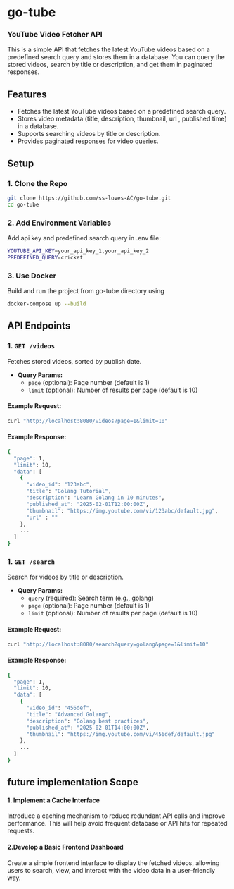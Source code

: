 # go-tube
### YouTube Video Fetcher API

This is a simple API that fetches the latest YouTube videos based on a predefined search query and stores them in a database. You can query the stored videos, search by title or description, and get them in paginated responses.

## Features
- Fetches the latest YouTube videos based on a predefined search query.
- Stores video metadata (title, description, thumbnail, url , published time) in a database.
- Supports searching videos by title or description.
- Provides paginated responses for video queries.

## Setup

### 1. Clone the Repo
```bash
git clone https://github.com/ss-loves-AC/go-tube.git
cd go-tube
```

### 2. Add Environment Variables
Add api key and predefined search query in .env file:
```bash
YOUTUBE_API_KEY=your_api_key_1,your_api_key_2
PREDEFINED_QUERY=cricket
```

### 3. Use Docker
Build and run the project from go-tube directory using
```bash
docker-compose up --build
```


## API Endpoints

### 1. `GET /videos`
Fetches stored videos, sorted by publish date.

- **Query Params:**
  - `page` (optional): Page number (default is 1)
  - `limit` (optional): Number of results per page (default is 10)

#### Example Request:
```bash
curl "http://localhost:8080/videos?page=1&limit=10"
```
#### Example Response:
```bash
{
  "page": 1,
  "limit": 10,
  "data": [
    {
      "video_id": "123abc",
      "title": "Golang Tutorial",
      "description": "Learn Golang in 10 minutes",
      "published_at": "2025-02-01T12:00:00Z",
      "thumbnail": "https://img.youtube.com/vi/123abc/default.jpg",
      "url" : ""
    },
    ...
  ]
}
```

### 1. `GET /search`
Search for videos by title or description.

- **Query Params:**
  -  `query` (required): Search term (e.g., golang)
  - `page` (optional): Page number (default is 1)
  - `limit` (optional): Number of results per page (default is 10)

#### Example Request:
```bash
curl "http://localhost:8080/search?query=golang&page=1&limit=10"
```
#### Example Response:
```bash
{
  "page": 1,
  "limit": 10,
  "data": [
    {
      "video_id": "456def",
      "title": "Advanced Golang",
      "description": "Golang best practices",
      "published_at": "2025-02-01T14:00:00Z",
      "thumbnail": "https://img.youtube.com/vi/456def/default.jpg"
    },
    ...
  ]
}
```
## future implementation Scope
#### 1. Implement a Cache Interface
Introduce a caching mechanism to reduce redundant API calls and improve performance. This will help avoid frequent database or API hits for repeated requests.

#### 2.Develop a Basic Frontend Dashboard
Create a simple frontend interface to display the fetched videos, allowing users to search, view, and interact with the video data in a user-friendly way.
